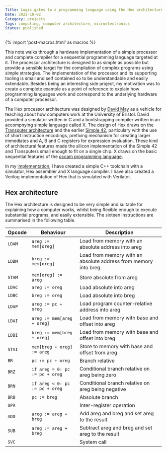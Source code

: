 ```yaml
---
Title: Logic gates to a programming language using the Hex architecture
Date: 2022-10-02
Category: projects
Tags: computing, computer architecture, microelectronics
Status: published
---
```


{% import 'post-macros.html' as macros %}

This note walks through a hardware implementation of a simple processor and
complete compiler for a sequential programming language targeted at it. The
processor architecture is designed to as simple as possible but provide a
sensible target for the compilation of complex programs using simple
strategies. The implementation of the processor and its supporting tooling is
small and self contained so to be understandable and easily extendable. Besides
being an interesting side project, my motivation was to create a complete
example as a point of reference to explain how programming languages work and
correspond to the underlying hardware of a computer processor.

The Hex processor architecture was designed by [David
May](http://people.cs.bris.ac.uk/~dave) as a vehicle for teaching about how
computers work at the University of Bristol. David provided a simulator written
in C and a bootstrapping compiler written in an accompnying simple language
called X. The design of Hex draws on the [Transputer
architecture](https://en.wikipedia.org/wiki/Transputer) and the earlier [Simple
42](http://people.cs.bris.ac.uk/~dave/S42ISA.pdf), particulary with the use of
short instruction encodings, prefixing mechanism for creating larger immediates
and A, B and C registers for expression evaluation. These kind of architectural
features made the silicon implementation of the Simple 42 and Transputers small
enough to fit on a single chip. X draws on the basic sequential features of the
[occam programming
language](https://en.wikipedia.org/wiki/Occam_(programming_language)).

In my
[implementation](https://github.com/jameshanlon/hex-processor), I have created
a simple C++ toolchain with a simulator, Hex assembler and X language compiler.
I have also created a Verilog implementation of Hex that is simulated with
Verilator.

## Hex architecture

The Hex architecture is designed to be very simple and suitable for explaining
how a computer works, whilst being flexible enough to execute substantial
programs, and easily extensible. The sixteen instructions are summarised in the
following table.

<table class="table">
<thead>
  <th scope="col">Opcode</th>
  <th scope="col">Behaviour</th>
  <th scope="col">Description</th>
</thead>
<tbody>
<tr>
  <td><code>LDAM</code></td>
  <td><code>areg := mem[oreg]</code></td>
  <td>Load from memory with an absolute address into areg</td>
</tr>
<tr>
  <td><code>LDBM</code></td>
  <td><code>breg := mem[oreg]</code></td>
  <td>Load from memory with an absolute address from memory into breg</td>
</tr>
<tr>
  <td><code>STAM</code></td>
  <td><code>mem[oreg] := areg</code></td>
  <td>Store absolute from areg</td>
</tr>
<tr>
  <td><code>LDAC</code></td>
  <td><code>areg := oreg</code></td>
  <td>Load absolute into areg</td>
</tr>
<tr>
  <td><code>LDBC</code></td>
  <td><code>breg := oreg</code></td>
  <td>Load absolute into breg</td>
</tr>
<tr>
  <td><code>LDAP</code></td>
  <td><code>areg := pc + oreg</code></td>
  <td>Load program counter-relative address into areg</td>
</tr>
<tr>
  <td><code>LDAI</code></td>
  <td><code>areg := mem[areg + oreg]</code></td>
  <td>Load from memory with base and offset into areg</td>
</tr>
<tr>
  <td><code>LDBI</code></td>
  <td><code>breg := mem[breg + oreg]</code></td>
  <td>Load from memory with base and offset into breg</td>
</tr>
<tr>
  <td><code>STAI</code></td>
  <td><code>mem[breg + oreg] := areg</code></td>
  <td>Store to memory with base and offset from areg</td>
</tr>
<tr>
  <td><code>BR</code></td>
  <td><code>pc := pc + oreg</code></td>
  <td>Branch relative</td>
</tr>
<tr>
  <td><code>BRZ</code></td>
  <td><code>if areg = 0: pc := pc + oreg</code></td>
  <td>Conditional branch relative on areg being zero</td>
</tr>
<tr>
  <td><code>BRN</code></td>
  <td><code>if areg < 0: pc := pc + oreg</code></td>
  <td>Conditional branch relative on areg being negative</td>
</tr>
<tr>
  <td><code>BRB</code></td>
  <td><code>pc := breg</code></td>
  <td>Absolute branch</td>
</tr>
<tr>
  <td><code>OPR</code></td>
  <td><code></code></td>
  <td>Inter-register operation</td>
</tr>
<tr>
  <td><code>ADD</code></td>
  <td><code>areg := areg + breg</code></td>
  <td>Add areg and breg and set areg to the result</td>
</tr>
<tr>
  <td><code>SUB</code></td>
  <td><code>areg := areg + breg</code></td>
  <td>Subtract areg and breg and set areg to the result</td>
</tr>
<tr>
  <td><code>SVC</code></td>
  <td><code></code></td>
  <td>System call</td>
</tr>
</table>
